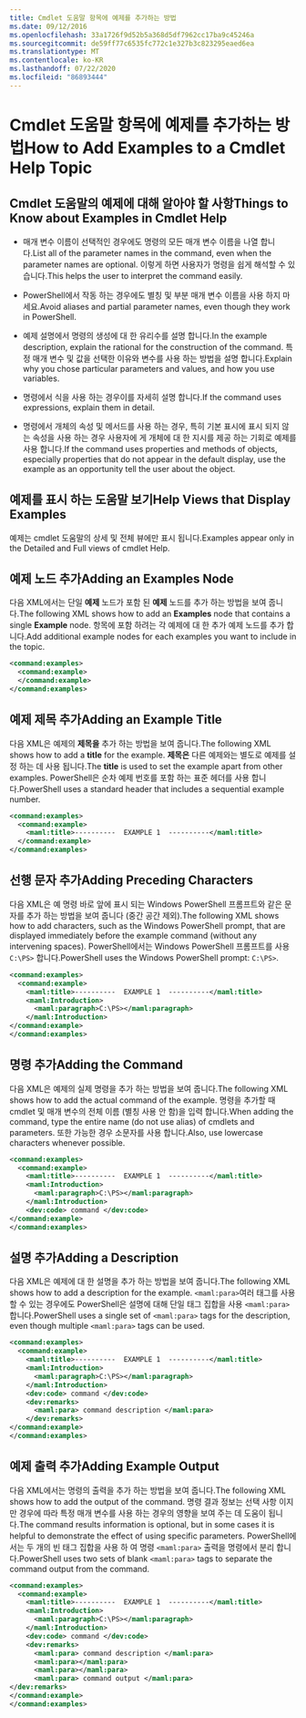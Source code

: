 ```yaml
---
title: Cmdlet 도움말 항목에 예제를 추가하는 방법
ms.date: 09/12/2016
ms.openlocfilehash: 33a1726f9d52b5a368d5df7962cc17ba9c45246a
ms.sourcegitcommit: de59ff77c6535fc772c1e327b3c823295eaed6ea
ms.translationtype: MT
ms.contentlocale: ko-KR
ms.lasthandoff: 07/22/2020
ms.locfileid: "86893444"
---
```

# <a name="how-to-add-examples-to-a-cmdlet-help-topic"></a><span data-ttu-id="9b7b9-102">Cmdlet 도움말 항목에 예제를 추가하는 방법</span><span class="sxs-lookup"><span data-stu-id="9b7b9-102">How to Add Examples to a Cmdlet Help Topic</span></span>

## <a name="things-to-know-about-examples-in-cmdlet-help"></a><span data-ttu-id="9b7b9-103">Cmdlet 도움말의 예제에 대해 알아야 할 사항</span><span class="sxs-lookup"><span data-stu-id="9b7b9-103">Things to Know about Examples in Cmdlet Help</span></span>

- <span data-ttu-id="9b7b9-104">매개 변수 이름이 선택적인 경우에도 명령의 모든 매개 변수 이름을 나열 합니다.</span><span class="sxs-lookup"><span data-stu-id="9b7b9-104">List all of the parameter names in the command, even when the parameter names are optional.</span></span> <span data-ttu-id="9b7b9-105">이렇게 하면 사용자가 명령을 쉽게 해석할 수 있습니다.</span><span class="sxs-lookup"><span data-stu-id="9b7b9-105">This helps the user to interpret the command easily.</span></span>

- <span data-ttu-id="9b7b9-106">PowerShell에서 작동 하는 경우에도 별칭 및 부분 매개 변수 이름을 사용 하지 마세요.</span><span class="sxs-lookup"><span data-stu-id="9b7b9-106">Avoid aliases and partial parameter names, even though they work in PowerShell.</span></span>

- <span data-ttu-id="9b7b9-107">예제 설명에서 명령의 생성에 대 한 유리수를 설명 합니다.</span><span class="sxs-lookup"><span data-stu-id="9b7b9-107">In the example description, explain the rational for the construction of the command.</span></span> <span data-ttu-id="9b7b9-108">특정 매개 변수 및 값을 선택한 이유와 변수를 사용 하는 방법을 설명 합니다.</span><span class="sxs-lookup"><span data-stu-id="9b7b9-108">Explain why you chose particular parameters and values, and how you use variables.</span></span>

- <span data-ttu-id="9b7b9-109">명령에서 식을 사용 하는 경우이를 자세히 설명 합니다.</span><span class="sxs-lookup"><span data-stu-id="9b7b9-109">If the command uses expressions, explain them in detail.</span></span>

- <span data-ttu-id="9b7b9-110">명령에서 개체의 속성 및 메서드를 사용 하는 경우, 특히 기본 표시에 표시 되지 않는 속성을 사용 하는 경우 사용자에 게 개체에 대 한 지시를 제공 하는 기회로 예제를 사용 합니다.</span><span class="sxs-lookup"><span data-stu-id="9b7b9-110">If the command uses properties and methods of objects, especially properties that do not appear in the default display, use the example as an opportunity tell the user about the object.</span></span>

## <a name="help-views-that-display-examples"></a><span data-ttu-id="9b7b9-111">예제를 표시 하는 도움말 보기</span><span class="sxs-lookup"><span data-stu-id="9b7b9-111">Help Views that Display Examples</span></span>

<span data-ttu-id="9b7b9-112">예제는 cmdlet 도움말의 상세 및 전체 뷰에만 표시 됩니다.</span><span class="sxs-lookup"><span data-stu-id="9b7b9-112">Examples appear only in the Detailed and Full views of cmdlet Help.</span></span>

## <a name="adding-an-examples-node"></a><span data-ttu-id="9b7b9-113">예제 노드 추가</span><span class="sxs-lookup"><span data-stu-id="9b7b9-113">Adding an Examples Node</span></span>

<span data-ttu-id="9b7b9-114">다음 XML에서는 단일 **예제** 노드가 포함 된 **예제** 노드를 추가 하는 방법을 보여 줍니다.</span><span class="sxs-lookup"><span data-stu-id="9b7b9-114">The following XML shows how to add an **Examples** node that contains a single **Example** node.</span></span> <span data-ttu-id="9b7b9-115">항목에 포함 하려는 각 예제에 대 한 추가 예제 노드를 추가 합니다.</span><span class="sxs-lookup"><span data-stu-id="9b7b9-115">Add additional example nodes for each examples you want to include in the topic.</span></span>

```xml
<command:examples>
  <command:example>
  </command:example>
</command:examples>
```

## <a name="adding-an-example-title"></a><span data-ttu-id="9b7b9-116">예제 제목 추가</span><span class="sxs-lookup"><span data-stu-id="9b7b9-116">Adding an Example Title</span></span>

<span data-ttu-id="9b7b9-117">다음 XML은 예제의 **제목을** 추가 하는 방법을 보여 줍니다.</span><span class="sxs-lookup"><span data-stu-id="9b7b9-117">The following XML shows how to add a **title** for the example.</span></span> <span data-ttu-id="9b7b9-118">**제목은** 다른 예제와는 별도로 예제를 설정 하는 데 사용 됩니다.</span><span class="sxs-lookup"><span data-stu-id="9b7b9-118">The **title** is used to set the example apart from other examples.</span></span> <span data-ttu-id="9b7b9-119">PowerShell은 순차 예제 번호를 포함 하는 표준 헤더를 사용 합니다.</span><span class="sxs-lookup"><span data-stu-id="9b7b9-119">PowerShell uses a standard header that includes a sequential example number.</span></span>

```xml
<command:examples>
  <command:example>
    <maml:title>----------  EXAMPLE 1  ----------</maml:title>
  </command:example>
</command:examples>
```

## <a name="adding-preceding-characters"></a><span data-ttu-id="9b7b9-120">선행 문자 추가</span><span class="sxs-lookup"><span data-stu-id="9b7b9-120">Adding Preceding Characters</span></span>

<span data-ttu-id="9b7b9-121">다음 XML은 예 명령 바로 앞에 표시 되는 Windows PowerShell 프롬프트와 같은 문자를 추가 하는 방법을 보여 줍니다 (중간 공간 제외).</span><span class="sxs-lookup"><span data-stu-id="9b7b9-121">The following XML shows how to add characters, such as the Windows PowerShell prompt, that are displayed immediately before the example command (without any intervening spaces).</span></span> <span data-ttu-id="9b7b9-122">PowerShell에서는 Windows PowerShell 프롬프트를 사용 `C:\PS>` 합니다.</span><span class="sxs-lookup"><span data-stu-id="9b7b9-122">PowerShell uses the Windows PowerShell prompt: `C:\PS>`.</span></span>

```xml
<command:examples>
  <command:example>
    <maml:title>----------  EXAMPLE 1  ----------</maml:title>
    <maml:Introduction>
      <maml:paragraph>C:\PS></maml:paragraph>
    </maml:Introduction>
</command:example>
</command:examples>
```

## <a name="adding-the-command"></a><span data-ttu-id="9b7b9-123">명령 추가</span><span class="sxs-lookup"><span data-stu-id="9b7b9-123">Adding the Command</span></span>

<span data-ttu-id="9b7b9-124">다음 XML은 예제의 실제 명령을 추가 하는 방법을 보여 줍니다.</span><span class="sxs-lookup"><span data-stu-id="9b7b9-124">The following XML shows how to add the actual command of the example.</span></span> <span data-ttu-id="9b7b9-125">명령을 추가할 때 cmdlet 및 매개 변수의 전체 이름 (별칭 사용 안 함)을 입력 합니다.</span><span class="sxs-lookup"><span data-stu-id="9b7b9-125">When adding the command, type the entire name (do not use alias) of cmdlets and parameters.</span></span> <span data-ttu-id="9b7b9-126">또한 가능한 경우 소문자를 사용 합니다.</span><span class="sxs-lookup"><span data-stu-id="9b7b9-126">Also, use lowercase characters whenever possible.</span></span>

```xml
<command:examples>
  <command:example>
    <maml:title>----------  EXAMPLE 1  ----------</maml:title>
    <maml:Introduction>
      <maml:paragraph>C:\PS></maml:paragraph>
    </maml:Introduction>
    <dev:code> command </dev:code>
</command:example>
</command:examples>
```

## <a name="adding-a-description"></a><span data-ttu-id="9b7b9-127">설명 추가</span><span class="sxs-lookup"><span data-stu-id="9b7b9-127">Adding a Description</span></span>

<span data-ttu-id="9b7b9-128">다음 XML은 예제에 대 한 설명을 추가 하는 방법을 보여 줍니다.</span><span class="sxs-lookup"><span data-stu-id="9b7b9-128">The following XML shows how to add a description for the example.</span></span> <span data-ttu-id="9b7b9-129">`<maml:para>`여러 태그를 사용할 수 있는 경우에도 PowerShell은 설명에 대해 단일 태그 집합을 사용 `<maml:para>` 합니다.</span><span class="sxs-lookup"><span data-stu-id="9b7b9-129">PowerShell uses a single set of `<maml:para>` tags for the description, even though multiple `<maml:para>` tags can be used.</span></span>

```xml
<command:examples>
  <command:example>
    <maml:title>----------  EXAMPLE 1  ----------</maml:title>
    <maml:Introduction>
      <maml:paragraph>C:\PS></maml:paragraph>
    </maml:Introduction>
    <dev:code> command </dev:code>
    <dev:remarks>
      <maml:para> command description </maml:para>
    </dev:remarks>
</command:example>
</command:examples>
```

## <a name="adding-example-output"></a><span data-ttu-id="9b7b9-130">예제 출력 추가</span><span class="sxs-lookup"><span data-stu-id="9b7b9-130">Adding Example Output</span></span>

<span data-ttu-id="9b7b9-131">다음 XML에서는 명령의 출력을 추가 하는 방법을 보여 줍니다.</span><span class="sxs-lookup"><span data-stu-id="9b7b9-131">The following XML shows how to add the output of the command.</span></span> <span data-ttu-id="9b7b9-132">명령 결과 정보는 선택 사항 이지만 경우에 따라 특정 매개 변수를 사용 하는 경우의 영향을 보여 주는 데 도움이 됩니다.</span><span class="sxs-lookup"><span data-stu-id="9b7b9-132">The command results information is optional, but in some cases it is helpful to demonstrate the effect of using specific parameters.</span></span>
<span data-ttu-id="9b7b9-133">PowerShell에서는 두 개의 빈 태그 집합을 사용 하 여 명령 `<maml:para>` 출력을 명령에서 분리 합니다.</span><span class="sxs-lookup"><span data-stu-id="9b7b9-133">PowerShell uses two sets of blank `<maml:para>` tags to separate the command output from the command.</span></span>

```xml
<command:examples>
  <command:example>
    <maml:title>----------  EXAMPLE 1  ----------</maml:title>
    <maml:Introduction>
      <maml:paragraph>C:\PS></maml:paragraph>
    </maml:Introduction>
    <dev:code> command </dev:code>
    <dev:remarks>
      <maml:para> command description </maml:para>
      <maml:para></maml:para>
      <maml:para></maml:para>
      <maml:para> command output </maml:para>
</dev:remarks>
</command:example>
</command:examples>
```
